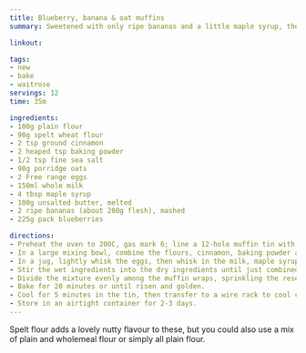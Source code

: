 ```yaml
---
title: Blueberry, banana & oat muffins
summary: Sweetened with only ripe bananas and a little maple syrup, these make a brilliant breakfast option. They freeze well, too.

linkout: 

tags:
- new
- bake
- waitrose
servings: 12
time: 35m

ingredients:
- 100g plain flour
- 90g spelt wheat flour
- 2 tsp ground cinnamon
- 2 heaped tsp baking powder
- 1/2 tsp fine sea salt
- 90g porridge oats
- 2 Free range eggs
- 150ml whole milk
- 4 tbsp maple syrup
- 100g unsalted butter, melted
- 2 ripe bananas (about 200g flesh), mashed
- 225g pack blueberries

directions:
- Preheat the oven to 200C, gas mark 6; line a 12-hole muffin tin with Tulip Muffin Wraps (or use squares of baking parchment).
- In a large mixing bowl, combine the flours, cinnamon, baking powder and salt. Stir in 80g oats (reserve the rest for sprinkling over the top of the muffins).
- In a jug, lightly whisk the eggs, then whisk in the milk, maple syrup, melted butter and mashed bananas.
- Stir the wet ingredients into the dry ingredients until just combined. Fold in the blueberries.
- Divide the mixture evenly among the muffin wraps, sprinkling the reserved oats over the top.
- Bake for 20 minutes or until risen and golden.
- Cool for 5 minutes in the tin, then transfer to a wire rack to cool completely.
- Store in an airtight container for 2-3 days.
---
```


Spelt flour adds a lovely nutty flavour to these, but you could also use a mix of plain and wholemeal flour or simply all plain flour.
